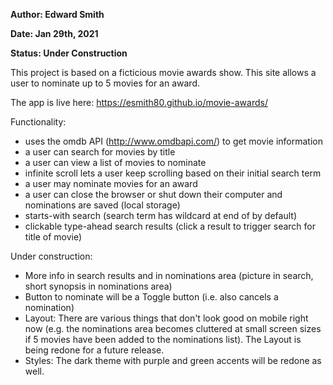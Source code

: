 **Author: Edward Smith**

**Date: Jan 29th, 2021**

**Status: Under Construction**

This project is based on a ficticious movie awards show. This site allows a user to nominate up to 5 movies for an award. 

The app is live here: https://esmith80.github.io/movie-awards/

Functionality:
- uses the omdb API (http://www.omdbapi.com/) to get movie information
- a user can search for movies by title
- a user can view a list of movies to nominate
- infinite scroll lets a user keep scrolling based on their initial search term
- a user may nominate movies for an award
- a user can close the browser or shut down their computer and nominations are saved (local storage)
- starts-with search (search term has wildcard at end of by default)
- clickable type-ahead search results (click a result to trigger search for title of movie)

Under construction:
- More info in search results and in nominations area (picture in search, short synopsis in nominations area)
- Button to nominate will be a Toggle button (i.e. also cancels a nomination)
- Layout: There are various things that don't look good on mobile right now (e.g. the nominations area becomes cluttered at small screen sizes if 5 movies have been added to the nominations list). The Layout is being redone for a future release.
- Styles: The dark theme with purple and green accents will be redone as well.
